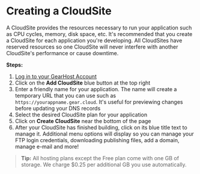 # Creating a CloudSite
A CloudSite provides the resources necessary to run your application such as CPU cycles, memory, disk space, etc. It's recommended that you create a CloudSite for each application you're developing. All CloudSites have reserved resources so one CloudSite will never interfere with another CloudSite's performance or cause downtime.

**Steps:** 

  1. [Log in to your GearHost Account](https://my.gearhost.com/account/login)
  2. Click on the **Add CloudSite** blue button at the top right
  3. Enter a friendly name for your application. The name will create a temporary URL that you can use such as `https://yourappname.gear.cloud`. It's useful for previewing changes before updating your DNS records
  4. Select the desired CloudSite plan for your application
  5. Click on **Create CloudSite** near the bottom of the page
  6. After your CloudSite has finished building, click on its blue title text to manage it. Additional menu options will display so you can manage your FTP login credentials, downloading publishing files, add a domain, manage e-mail and more!

>**Tip:** All hosting plans except the Free plan come with one GB of storage. We charge $0.25 per additional GB you use automatically.